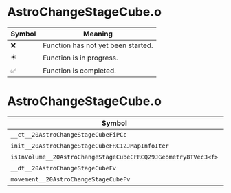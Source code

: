 # AstroChangeStageCube.o
| Symbol | Meaning 
| ------------- | ------------- 
| :x: | Function has not yet been started. 
| :eight_pointed_black_star: | Function is in progress. 
| :white_check_mark: | Function is completed. 


# AstroChangeStageCube.o
| Symbol | Decompiled? |
| ------------- | ------------- |
| `__ct__20AstroChangeStageCubeFiPCc` | :white_check_mark: |
| `init__20AstroChangeStageCubeFRC12JMapInfoIter` | :white_check_mark: |
| `isInVolume__20AstroChangeStageCubeCFRCQ29JGeometry8TVec3<f>` | :white_check_mark: |
| `__dt__20AstroChangeStageCubeFv` | :white_check_mark: |
| `movement__20AstroChangeStageCubeFv` | :white_check_mark: |
